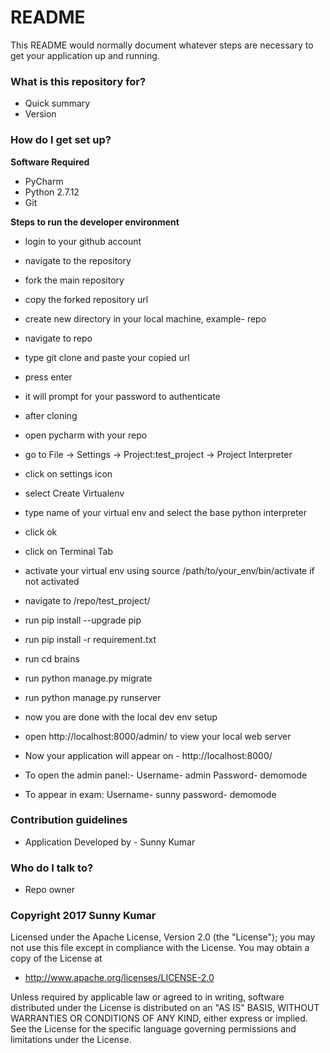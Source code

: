 # README #

This README would normally document whatever steps are necessary to get your application up and running.

### What is this repository for? ###

* Quick summary
* Version

### How do I get set up? ###

**Software Required**
* PyCharm
* Python 2.7.12
* Git

**Steps to run the developer environment**

* login to your github account
* navigate to the repository
* fork the main repository
* copy the forked repository url
* create new directory in your local machine, example- repo
* navigate to repo
* type git clone and paste your copied url
* press enter
* it will prompt for your password to authenticate
* after cloning
* open pycharm with your repo
* go to File -> Settings -> Project:test_project -> Project Interpreter
* click on settings icon
* select Create Virtualenv
* type name of your virtual env and select the base python interpreter
* click ok
* click on Terminal Tab
* activate your virtual env using source /path/to/your_env/bin/activate if not activated
* navigate to /repo/test_project/
* run pip install --upgrade pip
* run pip install -r requirement.txt
* run cd brains
* run python manage.py migrate
* run python manage.py runserver
* now you are done with the local dev env setup
* open http://localhost:8000/admin/ to view your local web server
* Now your application will appear on - http://localhost:8000/
* To open the admin panel:-
Username- admin
Password- demomode

* To appear in exam:
Username- sunny
password- demomode



### Contribution guidelines ###

* Application Developed by - Sunny Kumar

### Who do I talk to? ###

* Repo owner

### Copyright 2017 Sunny Kumar
Licensed under the Apache License, Version 2.0 (the "License");
you may not use this file except in compliance with the License.
You may obtain a copy of the License at

* http://www.apache.org/licenses/LICENSE-2.0

Unless required by applicable law or agreed to in writing, software
distributed under the License is distributed on an "AS IS" BASIS,
WITHOUT WARRANTIES OR CONDITIONS OF ANY KIND, either express or implied.
See the License for the specific language governing permissions and
limitations under the License.
